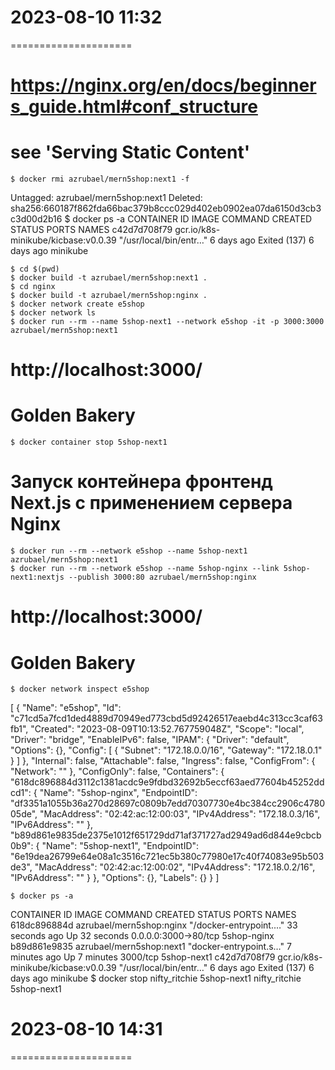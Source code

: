 # 2023-08-10    11:32
=====================

# https://nginx.org/en/docs/beginners_guide.html#conf_structure
# see 'Serving Static Content'

    $ docker rmi azrubael/mern5shop:next1 -f
Untagged: azrubael/mern5shop:next1
Deleted: sha256:660187f862fda66bac379b8ccc029d402eb0902ea07da6150d3cb3c3d00d2b16
    $ docker ps -a
CONTAINER ID   IMAGE                                 COMMAND                  CREATED      STATUS                    PORTS     NAMES
c42d7d708f79   gcr.io/k8s-minikube/kicbase:v0.0.39   "/usr/local/bin/entr…"   6 days ago   Exited (137) 6 days ago             minikube

    $ cd $(pwd) 
    $ docker build -t azrubael/mern5shop:next1 .
    $ cd nginx
    $ docker build -t azrubael/mern5shop:nginx .
    $ docker network create e5shop
    $ docker network ls
    $ docker run --rm --name 5shop-next1 --network e5shop -it -p 3000:3000 azrubael/mern5shop:next1
# http://localhost:3000/
# Golden Bakery
    $ docker container stop 5shop-next1
    
# Запуск контейнера фронтенд Next.js с применением сервера Nginx    
    $ docker run --rm --network e5shop --name 5shop-next1 azrubael/mern5shop:next1
    $ docker run --rm --network e5shop --name 5shop-nginx --link 5shop-next1:nextjs --publish 3000:80 azrubael/mern5shop:nginx
# http://localhost:3000/
# Golden Bakery
    $ docker network inspect e5shop
[
    {
        "Name": "e5shop",
        "Id": "c71cd5a7fcd1ded4889d70949ed773cbd5d92426517eaebd4c313cc3caf63fb1",
        "Created": "2023-08-09T10:13:52.767759048Z",
        "Scope": "local",
        "Driver": "bridge",
        "EnableIPv6": false,
        "IPAM": {
            "Driver": "default",
            "Options": {},
            "Config": [
                {
                    "Subnet": "172.18.0.0/16",
                    "Gateway": "172.18.0.1"
                }
            ]
        },
        "Internal": false,
        "Attachable": false,
        "Ingress": false,
        "ConfigFrom": {
            "Network": ""
        },
        "ConfigOnly": false,
        "Containers": {
            "618dc896884d3112c1381acdc9e9fdbd32692b5eccf63aed77604b45252ddcd1": {
                "Name": "5shop-nginx",
                "EndpointID": "df3351a1055b36a270d28697c0809b7edd70307730e4bc384cc2906c478005de",
                "MacAddress": "02:42:ac:12:00:03",
                "IPv4Address": "172.18.0.3/16",
                "IPv6Address": ""
            },
            "b89d861e9835de2375e1012f651729dd71af371727ad2949ad6d844e9cbcb0b9": {
                "Name": "5shop-next1",
                "EndpointID": "6e19dea26799e64e08a1c3516c721ec5b380c77980e17c40f74083e95b503de3",
                "MacAddress": "02:42:ac:12:00:02",
                "IPv4Address": "172.18.0.2/16",
                "IPv6Address": ""
            }
        },
        "Options": {},
        "Labels": {}
    }
]

    $ docker ps -a
CONTAINER ID   IMAGE                                 COMMAND                  CREATED          STATUS                    PORTS                  NAMES
618dc896884d   azrubael/mern5shop:nginx              "/docker-entrypoint.…"   33 seconds ago   Up 32 seconds             0.0.0.0:3000->80/tcp   5shop-nginx
b89d861e9835   azrubael/mern5shop:next1              "docker-entrypoint.s…"   7 minutes ago    Up 7 minutes              3000/tcp               5shop-next1
c42d7d708f79   gcr.io/k8s-minikube/kicbase:v0.0.39   "/usr/local/bin/entr…"   6 days ago       Exited (137) 6 days ago                          minikube
    $ docker stop nifty_ritchie 5shop-next1
nifty_ritchie
5shop-next1


# 2023-08-10    14:31
=====================